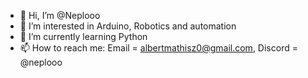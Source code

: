 - 👋 Hi, I’m @Neplooo
- 👀 I’m interested in Arduino, Robotics and automation
- 🌱 I’m currently learning Python
- 📫 How to reach me: Email = albertmathisz0@gmail.com, Discord = @neplooo

<!---
Neplooo/Neplooo is a ✨ special ✨ repository because its `README.md` (this file) appears on your GitHub profile.
You can click the Preview link to take a look at your changes.
--->
